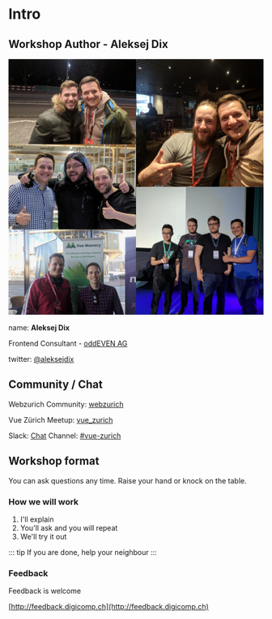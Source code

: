 # Intro

## Workshop Author - Aleksej Dix

![me with Vue](./meandvue2.jpg)

name: **Aleksej Dix**

Frontend Consultant - [oddEVEN AG](https://oddeven.ch/de/)

twitter: [@aleksejdix](https://twitter.com/@aleksejdix)

## Community / Chat

Webzurich Community: [webzurich](https://webzueri.ch/)

Vue Zürich Meetup: [vue_zurich](https://www.meetup.com/vue_zurich/)

Slack: [Chat](https://webzuerich.slack.com) Channel: [#vue-zurich](https://webzuerich.slack.com/messages/C6618CM9C/)

## Workshop format

You can ask questions any time. Raise your hand or knock on the table.

### How we will work

1. I'll explain
2. You'll ask and you will repeat
3. We'll try it out

<!-- prettier-ignore -->
::: tip
If you are done, help your neighbour
:::

### Feedback

Feedback is welcome

[http://feedback.digicomp.ch](http://feedback.digicomp.ch)
